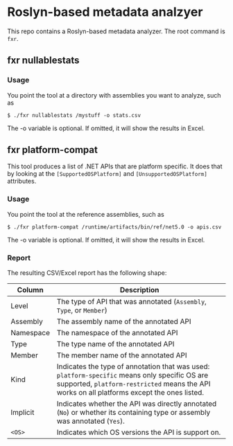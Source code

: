 # Roslyn-based metadata analzyer

This repo contains a Roslyn-based metadata analyzer. The root command is `fxr`.

## fxr nullablestats

### Usage

You point the tool at a directory with assemblies you want to analyze, such as

```text
$ ./fxr nullablestats /mystuff -o stats.csv
```

The -o variable is optional. If omitted, it will show the results in Excel.

## fxr platform-compat

This tool produces a list of .NET APIs that are platform specific. It does that
by looking at the `[SupportedOSPlatform]` and `[UnsupportedOSPlatform]`
attributes.

### Usage

You point the tool at the reference assemblies, such as

```text
$ ./fxr platform-compat /runtime/artifacts/bin/ref/net5.0 -o apis.csv
```

The -o variable is optional. If omitted, it will show the results in Excel.

### Report

The resulting CSV/Excel report has the following shape:

Column    | Description
----------|--------------------------------------------------------------
Level     | The type of API that was annotated (`Assembly`, `Type`, or `Member`)
Assembly  | The assembly name of the annotated API
Namespace | The namespace of the annotated API
Type      | The type name of the annotated API
Member    | The member name of the annotated API
Kind      | Indicates the type of annotation that was used: `platform-specific` means only specific OS are supported, `platform-restricted` means the API works on all platforms except the ones listed.
Implicit  | Indicates whether the API was directly annotated (`No`) or whether its containing type or assembly was annotated (`Yes`).
`<OS>`    | Indicates which OS versions the API is support on.
